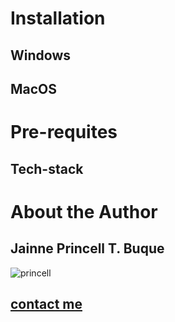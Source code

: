 # Installation
## Windows
## MacOS

# Pre-requites
## Tech-stack

# About the Author
## Jainne Princell T. Buque
![princell](https://scontent.fdvo5-1.fna.fbcdn.net/v/t39.30808-6/457269756_1510040287063660_1425728160330835650_n.jpg?_nc_cat=110&ccb=1-7&_nc_sid=6ee11a&_nc_eui2=AeGJFkPoGxgD3idKqF89NFOIwqmxMsCDtATCqbEywIO0BEsnzhEr3jDTvS5JtrumUVuEpz_oXJcUBI5cwBo7J1ZP&_nc_ohc=VTtomb48KmkQ7kNvgEHWHAb&_nc_ht=scontent.fdvo5-1.fna&_nc_gid=AsKewnJITcxIMZX0a4S8PwH&oh=00_AYAkxwPc_6EaBP2J_CFxW-korrgfLfnoVJEK-jLFU9VL3w&oe=670BB963)
## [contact me](https://www.facebook.com/jainneprincell.buque/)

